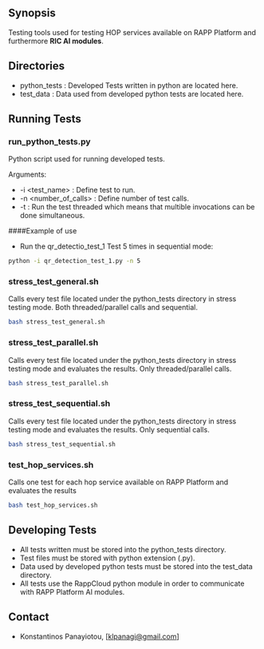 ## Synopsis

Testing tools used for testing HOP services available on RAPP Platform and furthermore **RIC AI modules**.

## Directories

- python_tests : Developed Tests written in python are located here.
- test_data : Data used from developed python tests are located here.

## Running Tests

### run_python_tests.py 

Python script used for running developed tests.

Arguments:
- -i <test_name> : Define test to run.
- -n <number_of_calls> : Define number of test calls.
- -t : Run the test threaded which means that multible invocations can be done
simultaneous.

####Example of use

- Run the qr_detectio_test_1 Test 5 times in sequential mode:

```bash
python -i qr_detection_test_1.py -n 5
```

### stress_test_general.sh

Calls every test file located under the python_tests directory in stress testing mode.
Both threaded/parallel calls and sequential.

```bash
bash stress_test_general.sh
```

### stress_test_parallel.sh

Calls every test file located under the python_tests directory in stress testing mode and evaluates the results.
Only threaded/parallel calls.

```bash
bash stress_test_parallel.sh
```

### stress_test_sequential.sh

Calls every test file located under the python_tests directory in stress testing mode and evaluates the results.
Only sequential calls.

```bash
bash stress_test_sequential.sh
```

### test_hop_services.sh

Calls one test for each hop service available on RAPP Platform and evaluates the results

```bash
bash test_hop_services.sh
```


## Developing Tests

- All tests written must be stored into the python_tests directory.
- Test files must be stored with python extension (.py).
- Data used by developed python tests must be stored into the test_data directory.
- All tests use the RappCloud python module in order to communicate with RAPP Platform AI modules.


## Contact
- Konstantinos Panayiotou, [klpanagi@gmail.com]
